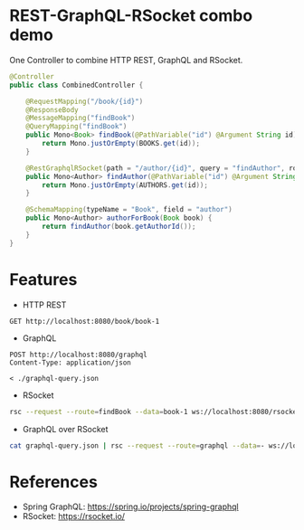 REST-GraphQL-RSocket combo demo
===============================

One Controller to combine HTTP REST, GraphQL and RSocket.

```java
@Controller
public class CombinedController {

    @RequestMapping("/book/{id}")
    @ResponseBody
    @MessageMapping("findBook")
    @QueryMapping("findBook")
    public Mono<Book> findBook(@PathVariable("id") @Argument String id) {
        return Mono.justOrEmpty(BOOKS.get(id));
    }

    @RestGraphqlRSocket(path = "/author/{id}", query = "findAuthor", route = "findAuthor")
    public Mono<Author> findAuthor(@PathVariable("id") @Argument String id) {
        return Mono.justOrEmpty(AUTHORS.get(id));
    }

    @SchemaMapping(typeName = "Book", field = "author")
    public Mono<Author> authorForBook(Book book) {
        return findAuthor(book.getAuthorId());
    }
}
```

# Features

* HTTP REST

```http request
GET http://localhost:8080/book/book-1
```

* GraphQL

```http request
POST http://localhost:8080/graphql
Content-Type: application/json

< ./graphql-query.json
```

* RSocket

```bash
rsc --request --route=findBook --data=book-1 ws://localhost:8080/rsocket
```

* GraphQL over RSocket

```bash
cat graphql-query.json | rsc --request --route=graphql --data=- ws://localhost:8080/rsocket
```

# References

* Spring GraphQL: https://spring.io/projects/spring-graphql
* RSocket: https://rsocket.io/
